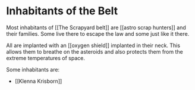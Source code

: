 # Inhabitants of the Belt

Most inhabitants of [[The Scrapyard belt]] are [[astro scrap hunters]] and their families. Some live there to escape the law and some just like it there.

All are implanted with an [[oxygen shield]] implanted in their neck. This allows them to breathe on the asteroids and also protects them from the extreme temperatures of space.

Some inhabitants are:

- [[Klenna Krisborn]]

